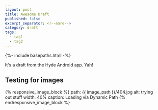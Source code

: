 ```yaml
---
layout: post
title: Awesome Draft
published: false
excerpt_separator: <!--more-->
category: draft
tags: 
  - tag1
  - tag2
---
```


{%- include basepaths.html -%}

It's a draft from the Hyde Android app. Yah!

<!--more-->

## Testing for images

{% responsive_image_block %}
  path: {{ image_path }}/404.jpg
  alt: trying out stuff
  width: 40%
  caption: Loading via Dynamic Path
{% endresponsive_image_block %}
